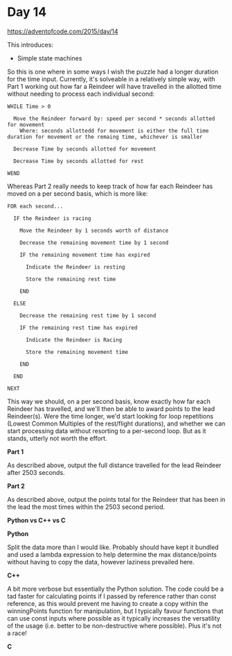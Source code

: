 # Day 14

https://adventofcode.com/2015/day/14

This introduces:
- Simple state machines

So this is one where in some ways I wish the puzzle had a longer duration for the time input.  Currently, it's solveable in a relatively simple way, with Part 1 working out how far a Reindeer will have travelled in the allotted time without needing to process each individual second:

    WHILE Time > 0
    
      Move the Reindeer forward by: speed per second * seconds allotted for movement
        Where: seconds allottedd for movement is either the full time duration for movement or the remaing time, whichever is smaller
      
      Decrease Time by seconds allotted for movement
      
      Decrease Time by seconds allotted for rest

    WEND

Whereas Part 2 really needs to keep track of how far each Reindeer has moved on a per second basis, which is more like:

    FOR each second...
    
      IF the Reindeer is racing

        Move the Reindeer by 1 seconds worth of distance
        
        Decrease the remaining movement time by 1 second
        
        IF the remaining movement time has expired
        
          Indicate the Reindeer is resting

          Store the remaining rest time

        END

      ELSE
      
        Decrease the remaining rest time by 1 second
        
        IF the remaining rest time has expired
        
          Indicate the Reindeer is Racing

          Store the remaining movement time

        END
        
      END
    
    NEXT

This way we should, on a per second basis, know exactly how far each Reindeer has travelled, and we'll then be able to award points to the lead Reindeer(s).  Were the time longer, we'd start looking for loop repetitions (Lowest Common Multiples of the rest/flight durations), and whether we can start processing data without resorting to a per-second loop.  But as it stands, utterly not worth the effort.

**Part 1**

As described above, output the full distance travelled for the lead Reindeer after 2503 seconds.

**Part 2**

As described above, output the points total for the Reindeer that has been in the lead the most times within the 2503 second period.

**Python vs C++ vs C**

**Python**

Split the data more than I would like.  Probably should have kept it bundled and used a lambda expression to help determine the max distance/points without having to copy the data, however laziness prevailed here.

**C++**

A bit more verbose but essentially the Python solution.  The code could be a tad faster for calculating points if I passed by reference rather than const reference, as this would prevent me having to create a copy within the winningPoints function for manipulation, but I typically favour functions that can use const inputs where possible as it typically increases the versatility of the usage (i.e. better to be non-destructive where possible).  Plus it's not a race!

**C**
